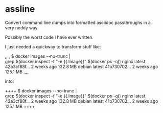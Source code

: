 # assline
Convert command line dumps into formatted asciidoc passthroughs in a very noddy way

Possibly the worst code I have ever written.

I just needed a quickway to transform stuff like:


,,,,
$ docker images --no-trunc | \
    grep $(docker inspect -f "-e {{.Image}}" $(docker ps -q))
nginx   latest  42a3cf88f...  2 weeks ago  132.8 MB
debian  latest  41b730702...  2 weeks ago  125.1 MB
,,,,

into:

++++
<screen>
$ <userinput>docker images --no-trunc | \
  grep $(docker inspect -f "-e {{.Image}}" $(docker ps -q))</userinput>
nginx   latest  42a3cf88f...  2 weeks ago  132.8 MB
debian  latest  41b730702...  2 weeks ago  125.1 MB
</screen>
++++
